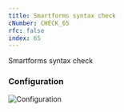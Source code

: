 ```yaml
---
title: Smartforms syntax check
cNumber: CHECK_65
rfc: false
index: 65
---
```


Smartforms syntax check

### Configuration
![Configuration](/img/default_conf.png)